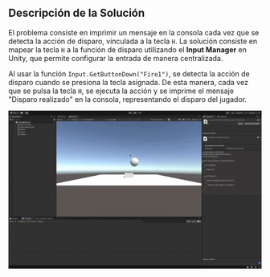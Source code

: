 ## Descripción de la Solución

El problema consiste en imprimir un mensaje en la consola cada vez que se detecta la acción de disparo, vinculada a la tecla `H`. La solución consiste en mapear la tecla `H` a la función de disparo utilizando el **Input Manager** en Unity, que permite configurar la entrada de manera centralizada.

Al usar la función `Input.GetButtonDown("Fire1")`, se detecta la acción de disparo cuando se presiona la tecla asignada. De esta manera, cada vez que se pulsa la tecla `H`, se ejecuta la acción y se imprime el mensaje "Disparo realizado" en la consola, representando el disparo del jugador.

![Ejemplo ejercicio 2](ejercicio2.gif)